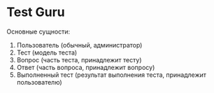 # Test Guru

Основные сущности:
1) Пользователь (обычный, администратор)
3) Тест (модель теста)
2) Вопрос (часть теста, принадлежит тесту)
3) Ответ (часть вопроса, принадлежит вопросу)
5) Выполненный тест (результат выполнения теста, принадлежит пользователю)
